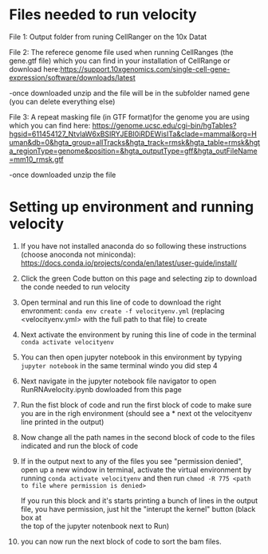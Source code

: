 # Files needed to run velocity
   File 1: Output folder from runing CellRanger on the 10x Datat
   
   File 2: The referece genome file used when running CellRanges (the gene.gtf file) which you can find in your installation of CellRange or download here:https://support.10xgenomics.com/single-cell-gene-expression/software/downloads/latest

-once downloaded unzip and the file will be in the subfolder named gene (you can delete everything else)
   
   File 3: A repeat masking file (in GTF format)for the genome you are using which you can find here: https://genome.ucsc.edu/cgi-bin/hgTables?hgsid=611454127_NtvlaW6xBSIRYJEBI0iRDEWisITa&clade=mammal&org=Human&db=0&hgta_group=allTracks&hgta_track=rmsk&hgta_table=rmsk&hgta_regionType=genome&position=&hgta_outputType=gff&hgta_outFileName=mm10_rmsk.gtf

-once downloaded unzip the file

# Setting up environment and running velocity
1. If you have not installed anaconda do so following these instructions (choose anoconda not miniconda):
https://docs.conda.io/projects/conda/en/latest/user-guide/install/

2. Click the green Code button on this page and selecting zip to download the conde needed to run velocity

3. Open terminal and run this line of code to download the right envronment: 
      `conda env create -f velocityenv.yml` 
      (replacing <velocityenv.yml> with the full path to that file) to create 
      
4. Next activate the environment by runing this line of code in the terminal `conda activate velocityenv`

5. You can then open jupyter notebook in this environment by typying `jupyter notebook` in the same terminal windo you did step 4

6. Next navigate in the jupyter notebook file navigator to open RunRNAvelocity.ipynb dowloaded from this page

7. Run the fist block of code and run the first block of code to make sure you are in the righ environment (should see a * next ot the velocityenv line printed in the output)

8. Now change all the path names in the second block of code to the files indicated and run the block of code

9. If in the output next to any of the files you see "permission denied", open up a new window in terminal, activate the virtual environment by running `conda activate velocityenv` and then run `chmod -R 775 <path to file where permission is denied>`

   If you run this block and it's starts printing a bunch of lines in the output file, you have permission, just hit the "interupt the kernel" button (black box at           
   the top of the jupyter notenbook next to Run)

10. you can now run the next block of code to sort the bam files.

